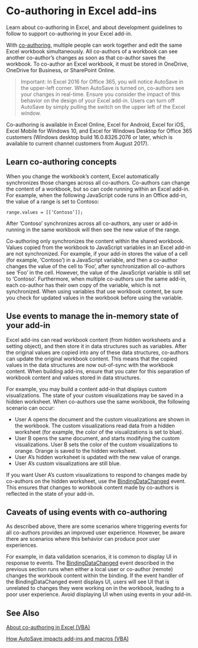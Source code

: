 # Co-authoring in Excel add-ins  

Learn about co-authoring in Excel, and about development guidelines to follow to support co-authoring in your Excel add-in.

With [co-authoring](https://support.office.com/en-US/article/Collaborate-on-Excel-workbooks-at-the-same-time-with-co-authoring-7152aa8b-b791-414c-a3bb-3024e46fb104 "co-authoring"), multiple people can work together and edit the same Excel workbook simultaneously. All co-authors of a workbook can see another co-author’s changes as soon as that co-author saves the workbook. To co-author an Excel workbook, it must be stored in OneDrive, OneDrive for Business, or SharePoint Online.

> Important: In Excel 2016 for Office 365, you will notice AutoSave in the upper-left corner. When AutoSave is turned on, co-authors see your changes in real-time. Ensure you consider the impact of this behavior on the design of your Excel add-in. Users can turn off AutoSave by simply pulling the switch on the upper left of the Excel window.

Co-authoring is available in Excel Online, Excel for Android, Excel for iOS, Excel Mobile for Windows 10, and Excel for Windows Desktop for Office 365 customers (Windows desktop build 16.0.8326.2076 or later, which is available to current channel customers from August 2017).

## Learn co-authoring concepts ##
 
When you change the workbook’s content, Excel automatically synchronizes those changes across all co-authors. Co-authors can change the content of a workbook, but so can code running within an Excel add-in. For example, when the following JavaScript code runs in an Office add-in, the value of a range is set to Contoso:


    range.values = [[‘Contoso’]];

After ‘Contoso’ synchronizes across all co-authors, any user or add-in running in the same workbook will then see the new value of the range. 

Co-authoring only synchronizes the content within the shared workbook. Values copied from the workbook to JavaScript variables in an Excel add-in are not synchronized. For example, if your add-in stores the value of a cell (for example, ‘Contoso’) in a JavaScript variable, and then a co-author changes the value of the cell to ‘Foo’, after synchronization all co-authors see ‘Foo’ in the cell. However, the value of the JavaScript variable is still set to ‘Contoso’. Furthermore, when multiple co-authors use the same add-in, each co-author has their own copy of the variable, which is not synchronized. When using variables that use workbook content, be sure you check for updated values in the workbook before using the variable. 

## Use events to manage the in-memory state of your add-in ##
 
Excel add-ins can read workbook content (from hidden worksheets and a setting object), and then store it in data structures such as variables. After the original values are copied into any of these data structures, co-authors can update the original workbook content. This means that the copied values in the data structures are now out-of-sync with the workbook content. When building add-ins, ensure that you cater for this separation of workbook content and values stored in data structures.

For example, you may build a content add-in that displays custom visualizations. The state of your custom visualizations may be saved in a hidden worksheet. When co-authors use the same workbook, the following scenario can occur:



- User A opens the document and the custom visualizations are shown in the workbook. The custom visualizations read data from a hidden worksheet (for example, the color of the visualizations is set to blue).
- User B opens the same document, and starts modifying the custom visualizations. User B sets the color of the custom visualizations to orange. Orange is saved to the hidden worksheet.
- User A’s hidden worksheet is updated with the new value of orange.
- User A’s custom visualizations are still blue. 

If you want User A’s custom visualizations to respond to changes made by co-authors on the hidden worksheet, use the [BindingDataChanged](https://dev.office.com/reference/add-ins/shared/binding.bindingdatachangedevent) event. This ensures that changes to workbook content made by co-authors is reflected in the state of your add-in.

## Caveats of using events with co-authoring ##

As described above, there are some scenarios where triggering events for all co-authors provides an improved user experience. However, be aware there are scenarios where this behavior can produce poor user experiences. 

For example, in data validation scenarios, it is common to display UI in response to events. The [BindingDataChanged](https://dev.office.com/reference/add-ins/shared/binding.bindingdatachangedevent) event described in the previous section runs when either a local user or co-author (remote) changes the workbook content within the binding. If the event handler of the BindingDataChanged event displays UI, users will see UI that is unrelated to changes they were working on in the workbook, leading to a poor user experience. Avoid displaying UI when using events in your add-in.

## See Also ##
[About co-authoring in Excel (VBA)](https://msdn.microsoft.com/en-us/vba/excel-vba/articles/about-coauthoring-in-excel) 

[How AutoSave impacts add-ins and macros (VBA)](https://msdn.microsoft.com/en-us/vba/office-shared-vba/articles/how-autosave-impacts-addins-and-macros) 
